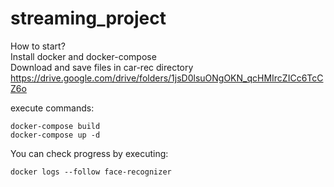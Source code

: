 # streaming_project

How to start?  
Install docker and docker-compose  
Download and save files in car-rec directory  
https://drive.google.com/drive/folders/1jsD0lsuONgOKN_qcHMIrcZICc6TcCZ6o 

execute commands:
```shell
docker-compose build  
docker-compose up -d
```
You can check progress by executing:  
```
docker logs --follow face-recognizer
```
